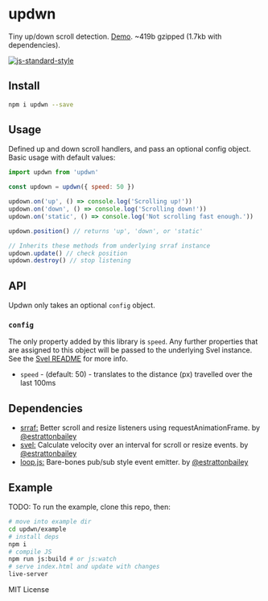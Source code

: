# updwn
Tiny up/down scroll detection. [Demo](http://estrattonbailey.com/updwn/). ~419b gzipped (1.7kb with dependencies).

[![js-standard-style](https://cdn.rawgit.com/feross/standard/master/badge.svg)](http://standardjs.com)

## Install
```bash
npm i updwn --save
```

## Usage 
Defined up and down scroll handlers, and pass an optional config object. Basic usage with default values:
```javascript
import updwn from 'updwn'

const updown = updwn({ speed: 50 })

updown.on('up', () => console.log('Scrolling up!'))
updown.on('down', () => console.log('Scrolling down!'))
updown.on('static', () => console.log('Not scrolling fast enough.'))

updown.position() // returns 'up', 'down', or 'static'

// Inherits these methods from underlying srraf instance
updown.update() // check position
updown.destroy() // stop listening
```

## API
Updwn only takes an optional `config` object.

### `config`
The only property added by this library is `speed`. Any further properties that are assigned to this object will be passed to the underlying Svel instance. See the [Svel README](https://github.com/estrattonbailey/svel) for more info.
- `speed` - (default: 50) - translates to the distance (px) travelled over the last 100ms

## Dependencies
- [srraf:](https://github.com/estrattonbailey/srraf) Better scroll and resize listeners using requestAnimationFrame. by [@estrattonbailey](https://github.com/estrattonbailey)
- [svel:](https://github.com/estrattonbailey/svel) Calculate velocity over an interval for scroll or resize events. by [@estrattonbailey](https://github.com/estrattonbailey)
- [loop.js:](https://github.com/estrattonbailey/loop.js) Bare-bones pub/sub style event emitter. by [@estrattonbailey](https://github.com/estrattonbailey)

## Example
TODO: To run the example, clone this repo, then:
```bash
# move into example dir
cd updwn/example
# install deps
npm i
# compile JS
npm run js:build # or js:watch
# serve index.html and update with changes
live-server 
```

MIT License
